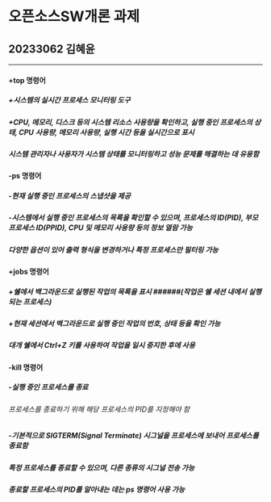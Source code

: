 # 오픈소스SW개론 과제

## 20233062 김혜윤

***

#### **+top 명령어**

##### +시스템의 실시간 프로세스 모니터링 도구

##### +CPU, 메모리, 디스크 등의 시스템 리소스 사용량을 확인하고, 실행 중인 프로세스의 상태, CPU 사용량, 메모리 사용량, 실행 시간 등을 실시간으로 표시

##### 시스템 관리자나 사용자가 시스템 상태를 모니터링하고 성능 문제를 해결하는 데 유용함


#### **-ps 명령어**

##### -현재 실행 중인 프로세스의 스냅샷을 제공

##### -시스템에서 실행 중인 프로세스의 목록을 확인할 수 있으며, 프로세스의 ID(PID), 부모 프로세스 ID(PPID), CPU 및 메모리 사용량 등의 정보 열람 가능

#####  다양한 옵션이 있어 출력 형식을 변경하거나 특정 프로세스만 필터링 가능


#### **+jobs 명령어**

##### +쉘에서 백그라운드로 실행된 작업의 목록을 표시 ######_(작업은 쉘 세션 내에서 실행되는 프로세스)_

##### +현재 세션에서 백그라운드로 실행 중인 작업의 번호, 상태 등을 확인 가능

##### 대개 쉘에서 Ctrl+Z 키를 사용하여 작업을 일시 중지한 후에 사용


#### **-kill 명령어**

##### -실행 중인 프로세스를 종료

###### _프로세스를 종료하기 위해 해당 프로세스의 PID를 지정해야 함_

##### -기본적으로 SIGTERM(Signal Terminate) 시그널을 프로세스에 보내어 프로세스를 종료함

##### 특정 프로세스를 종료할 수 있으며, 다른 종류의 시그널 전송 가능

##### 종료할 프로세스의 PID를 알아내는 데는 ps 명령어 사용 가능
